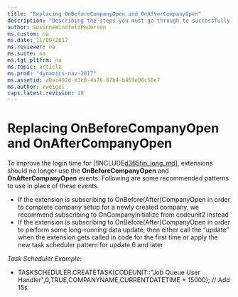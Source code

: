 ```yaml
---
title: "Replacing OnBeforeCompanyOpen and OnAfterCompanyOpen"
description: "Describing the steps you must go through to successfully submit your app to AppSource."
author: SusanneWindfeldPedersen
ms.custom: na
ms.date: 11/09/2017
ms.reviewer: na
ms.suite: na
ms.tgt_pltfrm: na
ms.topic: article
ms.prod: "dynamics-nav-2017"
ms.assetid: a0ac492d-e3c8-4a76-87b4-b469e08c58e7
ms.author: rweigel
caps.latest.revision: 18
---
```


# Replacing OnBeforeCompanyOpen and OnAfterCompanyOpen

To improve the login time for [!INCLUDE[d365fin_long_md](includes/d365fin_long_md.md)], extensions should no longer use the **OnBeforeCompanyOpen** and **OnAfterCompanyOpen** events. Following are some recommended patterns to use in place of these events.

- If the extension is subscribing to OnBefore(After)CompanyOpen in order to complete company setup for a newly created company, we recommend subscribing to OnCompanyInitialize from codeunit2 instead
- If the extension is subscribing to OnBefore(After)CompanyOpen in order to perform some long-running data update, then either call the “update” when the extension gets called in code for the first time or apply the new task scheduler pattern for update 6 and later

*Task Scheduler Example:*
- TASKSCHEDULER.CREATETASK(CODEUNIT::"Job Queue User Handler",0,TRUE,COMPANYNAME,CURRENTDATETIME + 15000); // Add 15s